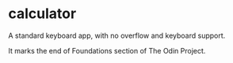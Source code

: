# calculator
A standard keyboard app, with no overflow and keyboard support. 

It marks the end of Foundations section of The Odin Project.